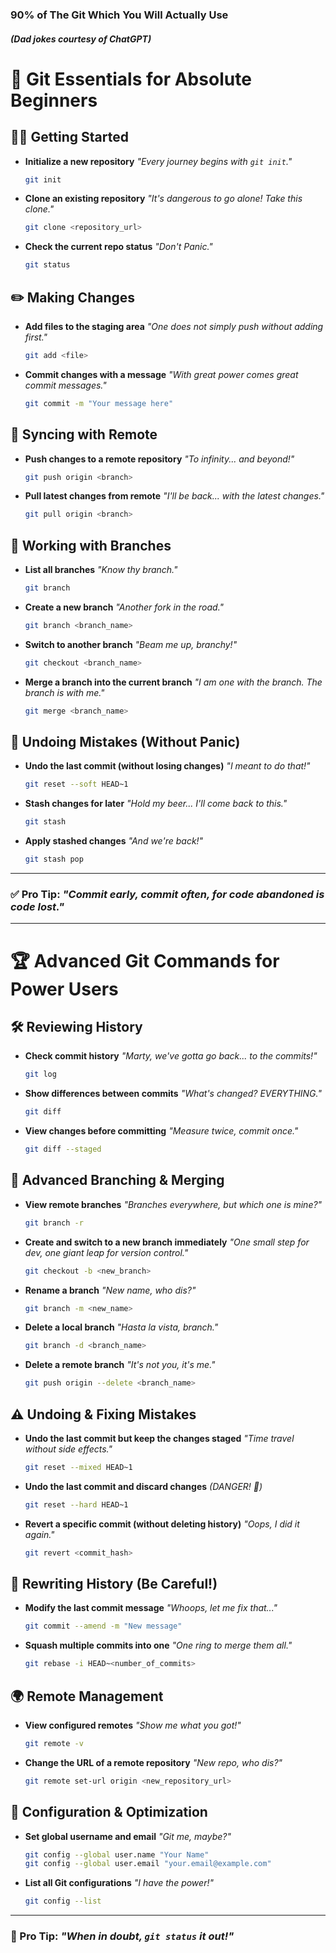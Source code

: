 ### 90% of The Git Which You Will Actually Use 
##### (Dad jokes courtesy of ChatGPT)

# 🚀 Git Essentials for Absolute Beginners

## 👩‍💻 Getting Started
- **Initialize a new repository** *"Every journey begins with `git init`."*  
    ```bash
    git init
    ```

- **Clone an existing repository** *"It's dangerous to go alone! Take this clone."*  
    ```bash
    git clone <repository_url>
    ```

- **Check the current repo status** *"Don't Panic."*  
    ```bash
    git status
    ```

## ✏️ Making Changes
- **Add files to the staging area** *"One does not simply push without adding first."*  
    ```bash
    git add <file>
    ```

- **Commit changes with a message** *"With great power comes great commit messages."*  
    ```bash
    git commit -m "Your message here"
    ```

## 🚀 Syncing with Remote
- **Push changes to a remote repository** *"To infinity... and beyond!"*  
    ```bash
    git push origin <branch>
    ```

- **Pull latest changes from remote** *"I'll be back... with the latest changes."*  
    ```bash
    git pull origin <branch>
    ```

## 🌿 Working with Branches
- **List all branches** *"Know thy branch."*  
    ```bash
    git branch
    ```

- **Create a new branch** *"Another fork in the road."*  
    ```bash
    git branch <branch_name>
    ```

- **Switch to another branch** *"Beam me up, branchy!"*  
    ```bash
    git checkout <branch_name>
    ```

- **Merge a branch into the current branch** *"I am one with the branch. The branch is with me."*  
    ```bash
    git merge <branch_name>
    ```

## 🔄 Undoing Mistakes (Without Panic)
- **Undo the last commit (without losing changes)** *"I meant to do that!"*  
    ```bash
    git reset --soft HEAD~1
    ```

- **Stash changes for later** *"Hold my beer... I'll come back to this."*  
    ```bash
    git stash
    ```

- **Apply stashed changes** *"And we're back!"*  
    ```bash
    git stash pop
    ```

---

### ✅ Pro Tip: *"Commit early, commit often, for code abandoned is code lost."*
---

# 🏆 Advanced Git Commands for Power Users

## 🛠️ Reviewing History
- **Check commit history** *"Marty, we've gotta go back... to the commits!"*  
    ```bash
    git log
    ```

- **Show differences between commits** *"What's changed? EVERYTHING."*  
    ```bash
    git diff
    ```

- **View changes before committing** *"Measure twice, commit once."*  
    ```bash
    git diff --staged
    ```

## 🔀 Advanced Branching & Merging
- **View remote branches** *"Branches everywhere, but which one is mine?"*  
    ```bash
    git branch -r
    ```

- **Create and switch to a new branch immediately** *"One small step for dev, one giant leap for version control."*  
    ```bash
    git checkout -b <new_branch>
    ```

- **Rename a branch** *"New name, who dis?"*  
    ```bash
    git branch -m <new_name>
    ```

- **Delete a local branch** *"Hasta la vista, branch."*  
    ```bash
    git branch -d <branch_name>
    ```

- **Delete a remote branch** *"It's not you, it's me."*  
    ```bash
    git push origin --delete <branch_name>
    ```

## ⚠️ Undoing & Fixing Mistakes
- **Undo the last commit but keep the changes staged** *"Time travel without side effects."*  
    ```bash
    git reset --mixed HEAD~1
    ```

- **Undo the last commit and discard changes** *(DANGER! 🚨)*  
    ```bash
    git reset --hard HEAD~1
    ```

- **Revert a specific commit (without deleting history)** *"Oops, I did it again."*  
    ```bash
    git revert <commit_hash>
    ```

## 🎩 Rewriting History (Be Careful!)
- **Modify the last commit message** *"Whoops, let me fix that..."*  
    ```bash
    git commit --amend -m "New message"
    ```

- **Squash multiple commits into one** *"One ring to merge them all."*  
    ```bash
    git rebase -i HEAD~<number_of_commits>
    ```

## 🌍 Remote Management
- **View configured remotes** *"Show me what you got!"*  
    ```bash
    git remote -v
    ```

- **Change the URL of a remote repository** *"New repo, who dis?"*  
    ```bash
    git remote set-url origin <new_repository_url>
    ```

## 🤖 Configuration & Optimization
- **Set global username and email** *"Git me, maybe?"*  
    ```bash
    git config --global user.name "Your Name"
    git config --global user.email "your.email@example.com"
    ```

- **List all Git configurations** *"I have the power!"*  
    ```bash
    git config --list
    ```

---

### 🎯 Pro Tip: *"When in doubt, `git status` it out!"*

